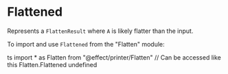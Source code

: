 # Flattened

Represents a `FlattenResult` where `A` is likely flatter than the input.

To import and use `Flattened` from the "Flatten" module:

ts
import \* as Flatten from "@effect/printer/Flatten"
// Can be accessed like this
Flatten.Flattened
undefined
